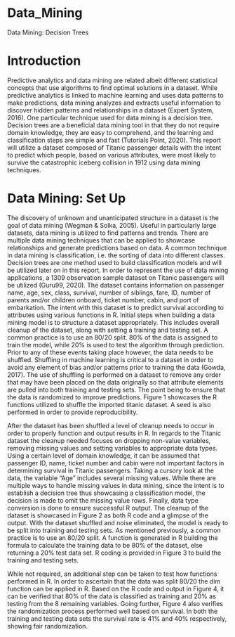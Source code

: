 # Data_Mining
Data Mining: Decision Trees


# Introduction

Predictive analytics and data mining are related albeit different statistical concepts that
use algorithms to find optimal solutions in a dataset. While predictive analytics is linked to
machine learning and uses data patterns to make predictions, data mining analyzes and extracts
useful information to discover hidden patterns and relationships in a dataset (Expert System,
2016). One particular technique used for data mining is a decision tree. Decision trees are a
beneficial data mining tool in that they do not require domain knowledge, they are easy to
comprehend, and the learning and classification steps are simple and fast (Tutorials Point, 2020).
This report will utilize a dataset composed of Titanic passenger details with the intent to predict
which people, based on various attributes, were most likely to survive the catastrophic iceberg
collision in 1912 using data mining techniques.

# Data Mining: Set Up

The discovery of unknown and unanticipated structure in a dataset is the goal of data
mining (Wegman & Solka, 2005). Useful in particularly large datasets, data mining is utilized to
find patterns and trends. There are multiple data mining techniques that can be applied to
showcase relationships and generate predictions based on data. A common technique in data
mining is classification, i.e. the sorting of data into different classes. Decision trees are one
method used to build classification models and will be utilized later on in this report.
In order to represent the use of data mining applications, a 1309 observation sample
dataset on Titanic passengers will be utilized (Guru99, 2020). The dataset contains information
on passenger name, age, sex, class, survival, number of siblings, fare, ID, number of parents
and/or children onboard, ticket number, cabin, and port of embarkation. The intent with this
dataset is to predict survival according to attributes using various functions in R.
Initial steps when building a data mining model is to structure a dataset appropriately.
This includes overall cleanup of the dataset, along with setting a training and testing set. A
common practice is to use an 80/20 split. 80% of the data is assigned to train the model, while
20% is used to test the algorithm through prediction. Prior to any of these events taking place
however, the data needs to be shuffled.
Shuffling in machine learning is critical to a dataset in order to avoid any element of bias
and/or patterns prior to training the data (Gowda, 2017). The use of shuffling is performed on a
dataset to remove any order that may have been placed on the data originally so that attribute
elements are pulled into both training and testing sets. The point being to ensure that the data is
randomized to improve predictions. Figure 1 showcases the R functions utilized to shuffle the
imported titanic dataset. A seed is also performed in order to provide reproducibility.



After the dataset has been shuffled a level of cleanup needs to occur in order to properly
function and output results in R. In regards to the Titanic dataset the cleanup needed focuses on
dropping non-value variables, removing missing values and setting variables to appropriate data
types. Using a certain level of domain knowledge, it can be assumed that passenger ID, name,
ticket number and cabin were not important factors in determining survival in Titanic passengers.
Taking a cursory look at the data, the variable “Age” includes several missing values. While
there are multiple ways to handle missing values in data mining, since the intent is to establish a
decision tree thus showcasing a classification model, the decision is made to omit the missing
value rows. Finally, data type conversion is done to ensure successful R output. The cleanup of
the dataset is showcased in Figure 2 as both R code and a glimpse of the output. 
With the dataset shuffled and noise eliminated, the model is ready to be split into training
and testing sets. As mentioned previously, a common practice is to use an 80/20 split. A function is generated in R building the formula to calculate the training data to be 80% of the dataset, else returning a 20% test data set. R coding is provided in Figure 3 to build the training and testing
sets.




While not required, an additional step can be taken to test how functions performed in R.
In order to ascertain that the data was split 80/20 the dim function can be applied in R. Based on
the R code and output in Figure 4, it can be verified that 80% of the data is classified as training
and 20% as testing from the 8 remaining variables. Going further, Figure 4 also verifies the
randomization process performed well based on survival. In both the training and testing data
sets the survival rate is 41% and 40% respectively, showing fair randomization.

